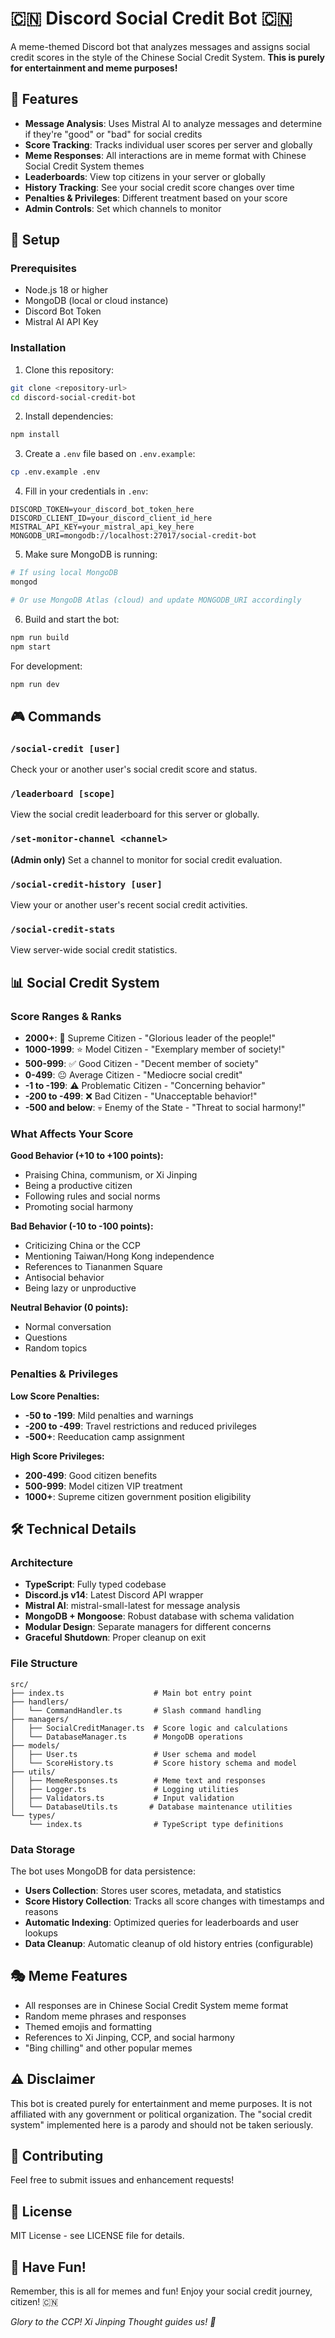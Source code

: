 # 🇨🇳 Discord Social Credit Bot 🇨🇳

A meme-themed Discord bot that analyzes messages and assigns social credit scores in the style of the Chinese Social Credit System. **This is purely for entertainment and meme purposes!**

## 🎯 Features

- **Message Analysis**: Uses Mistral AI to analyze messages and determine if they're "good" or "bad" for social credits
- **Score Tracking**: Tracks individual user scores per server and globally
- **Meme Responses**: All interactions are in meme format with Chinese Social Credit System themes
- **Leaderboards**: View top citizens in your server or globally
- **History Tracking**: See your social credit score changes over time
- **Penalties & Privileges**: Different treatment based on your score
- **Admin Controls**: Set which channels to monitor

## 🚀 Setup

### Prerequisites

- Node.js 18 or higher
- MongoDB (local or cloud instance)
- Discord Bot Token
- Mistral AI API Key

### Installation

1. Clone this repository:
```bash
git clone <repository-url>
cd discord-social-credit-bot
```

2. Install dependencies:
```bash
npm install
```

3. Create a `.env` file based on `.env.example`:
```bash
cp .env.example .env
```

4. Fill in your credentials in `.env`:
```env
DISCORD_TOKEN=your_discord_bot_token_here
DISCORD_CLIENT_ID=your_discord_client_id_here
MISTRAL_API_KEY=your_mistral_api_key_here
MONGODB_URI=mongodb://localhost:27017/social-credit-bot
```

5. Make sure MongoDB is running:
```bash
# If using local MongoDB
mongod

# Or use MongoDB Atlas (cloud) and update MONGODB_URI accordingly
```

6. Build and start the bot:
```bash
npm run build
npm start
```

For development:
```bash
npm run dev
```

## 🎮 Commands

### `/social-credit [user]`
Check your or another user's social credit score and status.

### `/leaderboard [scope]`
View the social credit leaderboard for this server or globally.

### `/set-monitor-channel <channel>`
**(Admin only)** Set a channel to monitor for social credit evaluation.

### `/social-credit-history [user]`
View your or another user's recent social credit activities.

### `/social-credit-stats`
View server-wide social credit statistics.

## 📊 Social Credit System

### Score Ranges & Ranks

- **2000+**: 👑 Supreme Citizen - "Glorious leader of the people!"
- **1000-1999**: ⭐ Model Citizen - "Exemplary member of society!"
- **500-999**: ✅ Good Citizen - "Decent member of society"
- **0-499**: 😐 Average Citizen - "Mediocre social credit"
- **-1 to -199**: ⚠️ Problematic Citizen - "Concerning behavior"
- **-200 to -499**: ❌ Bad Citizen - "Unacceptable behavior!"
- **-500 and below**: 💀 Enemy of the State - "Threat to social harmony!"

### What Affects Your Score

**Good Behavior (+10 to +100 points):**
- Praising China, communism, or Xi Jinping
- Being a productive citizen
- Following rules and social norms
- Promoting social harmony

**Bad Behavior (-10 to -100 points):**
- Criticizing China or the CCP
- Mentioning Taiwan/Hong Kong independence
- References to Tiananmen Square
- Antisocial behavior
- Being lazy or unproductive

**Neutral Behavior (0 points):**
- Normal conversation
- Questions
- Random topics

### Penalties & Privileges

**Low Score Penalties:**
- **-50 to -199**: Mild penalties and warnings
- **-200 to -499**: Travel restrictions and reduced privileges
- **-500+**: Reeducation camp assignment

**High Score Privileges:**
- **200-499**: Good citizen benefits
- **500-999**: Model citizen VIP treatment
- **1000+**: Supreme citizen government position eligibility

## 🛠️ Technical Details

### Architecture

- **TypeScript**: Fully typed codebase
- **Discord.js v14**: Latest Discord API wrapper
- **Mistral AI**: mistral-small-latest for message analysis
- **MongoDB + Mongoose**: Robust database with schema validation
- **Modular Design**: Separate managers for different concerns
- **Graceful Shutdown**: Proper cleanup on exit

### File Structure

```
src/
├── index.ts                    # Main bot entry point
├── handlers/
│   └── CommandHandler.ts       # Slash command handling
├── managers/
│   ├── SocialCreditManager.ts  # Score logic and calculations
│   └── DatabaseManager.ts      # MongoDB operations
├── models/
│   ├── User.ts                 # User schema and model
│   └── ScoreHistory.ts         # Score history schema and model
├── utils/
│   ├── MemeResponses.ts        # Meme text and responses
│   ├── Logger.ts               # Logging utilities
│   ├── Validators.ts           # Input validation
│   └── DatabaseUtils.ts       # Database maintenance utilities
└── types/
    └── index.ts                # TypeScript type definitions
```

### Data Storage

The bot uses MongoDB for data persistence:
- **Users Collection**: Stores user scores, metadata, and statistics
- **Score History Collection**: Tracks all score changes with timestamps and reasons
- **Automatic Indexing**: Optimized queries for leaderboards and user lookups
- **Data Cleanup**: Automatic cleanup of old history entries (configurable)

## 🎭 Meme Features

- All responses are in Chinese Social Credit System meme format
- Random meme phrases and responses
- Themed emojis and formatting
- References to Xi Jinping, CCP, and social harmony
- "Bing chilling" and other popular memes

## ⚠️ Disclaimer

This bot is created purely for entertainment and meme purposes. It is not affiliated with any government or political organization. The "social credit system" implemented here is a parody and should not be taken seriously.

## 🤝 Contributing

Feel free to submit issues and enhancement requests!

## 📄 License

MIT License - see LICENSE file for details.

## 🎉 Have Fun!

Remember, this is all for memes and fun! Enjoy your social credit journey, citizen! 🇨🇳

*Glory to the CCP! Xi Jinping Thought guides us! 🌟*